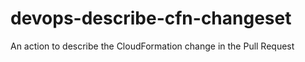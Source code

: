 # devops-describe-cfn-changeset
An action to describe the CloudFormation change in the Pull Request
